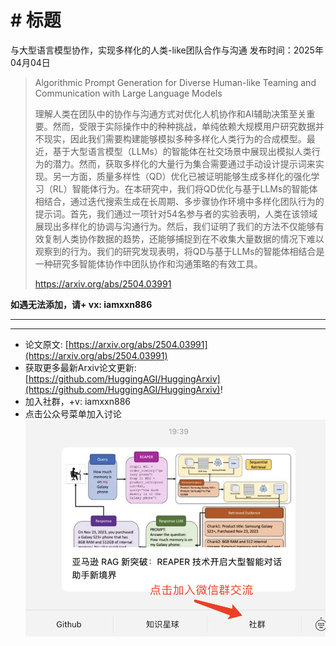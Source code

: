 # # 标题
与大型语言模型协作，实现多样化的人类-like团队合作与沟通
发布时间：2025年04月04日


> Algorithmic Prompt Generation for Diverse Human-like Teaming and Communication with Large Language Models
>
> 理解人类在团队中的协作与沟通方式对优化人机协作和AI辅助决策至关重要。然而，受限于实际操作中的种种挑战，单纯依赖大规模用户研究数据并不现实，因此我们需要构建能够模拟多种多样化人类行为的合成模型。最近，基于大型语言模型（LLMs）的智能体在社交场景中展现出模拟人类行为的潜力。然而，获取多样化的大量行为集合需要通过手动设计提示词来实现。另一方面，质量多样性（QD）优化已被证明能够生成多样化的强化学习（RL）智能体行为。在本研究中，我们将QD优化与基于LLMs的智能体相结合，通过迭代搜索生成在长周期、多步骤协作环境中多样化团队行为的提示词。首先，我们通过一项针对54名参与者的实验表明，人类在该领域展现出多样化的协调与沟通行为。然后，我们证明了我们的方法不仅能够有效复制人类协作数据的趋势，还能够捕捉到在不收集大量数据的情况下难以观察到的行为。我们的研究发现表明，将QD与基于LLMs的智能体相结合是一种研究多智能体协作中团队协作和沟通策略的有效工具。
>
> https://arxiv.org/abs/2504.03991

**如遇无法添加，请+ vx: iamxxn886**
<hr />


<hr />

- 论文原文: [https://arxiv.org/abs/2504.03991](https://arxiv.org/abs/2504.03991)
- 获取更多最新Arxiv论文更新: [https://github.com/HuggingAGI/HuggingArxiv](https://github.com/HuggingAGI/HuggingArxiv)!
- 加入社群，+v: iamxxn886
- 点击公众号菜单加入讨论
![](https://raw.githubusercontent.com/HuggingAGI/wx_assets/main/2024/07/31/1722434818326-94339e92-22f1-4472-9d27-fed232f70b5d.jpeg)